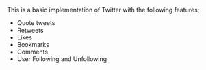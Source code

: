 This is a basic implementation of Twitter with the following features;
 - Quote tweets
 - Retweets
 - Likes
 - Bookmarks
 - Comments
 - User Following and Unfollowing